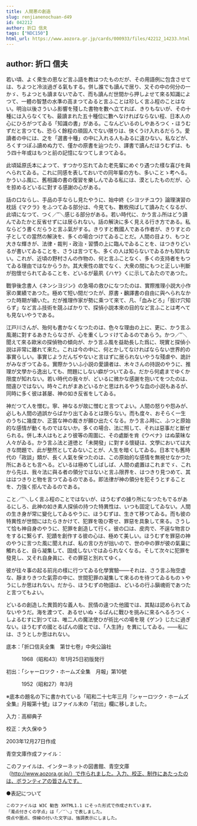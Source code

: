 ```yaml
---
title: 人間悪の創造
slug: renjianenochuan-d49
id: 042212
author: 折口 信夫
tags: ["NDC150"]
html_url: https://www.aozora.gr.jp/cards/000933/files/42212_14233.html
---
```


## author: 折口 信夫

若い頃、よく衆生の恩など言ふ語を教はつたものだが、その用語例に包含させては、ちよつと冷淡過ぎる氣もする。併し誰でも讀んで居り、又その中の何分の一かゞ、ちよつとも讀まないでゐて、而も讀んだ世間から押しよせて來る知識によつて、一體の智慧の水準の高まつてゐると言ふことは珍しく言ふ程のことはない。明治以後さういふ影響を殘した書物を數へ立てれば、きりもないが、その十種には入らなくても、最讀まれた五十種位に數へなければならない程、日本人の心にひろがつてゐる「知識の書」がある。こなんどいるのしやあろつく・ほうむずだと言つても、恐らく餘程の頑固人でない限りは、快くうけ入れるだらう。愛讀者の中には、之を「選書十種」の中に入れる人もゐるに違ひない。私などが、ろくすつぽふ讀めぬ力で、僅かの原書を辿つたり、譯書で讀んだほうむずは、もう四十年或はもつと前の記憶になつてしまつてゐる。

此頃延原氏本によつて、すつかり忘れてゐた老先輩にめぐり遇つた樣な喜びを與へられてゐる。これに同感を表しておいでの同年輩の方も、多いことゝ考へる。かういふ風に、舊相識の書の復習を樂しんでゐる私には、漠としたものだが、心を掠めるどいるに對する感謝の心がある。

話の口ならし、手品の手ならし見たやうに、始中終《シヨツチユウ》論理演習の枕話《マクラ》をふつてゐる部分は、今見ても、數枚飛ばして讀みたくなるが、此頃になつて、つく／″＼感じる部分がある。若い時代に、かう言ふ所はどう讀んでゐたかと反省せずには居られない。話の解決に多く見える行き方である。私ならどう書くだらうと言ふ氣がする。きりすと教國人である作者が、きりすとの子としての當然の解決を、多くの場合つけてゐることだ。人間の目より、もつと大きな輝きが、法律・裁判・政治・習慣の上に臨んでゐることを、はつきりどいるが書いてゐることを、さうは言つても、多くの人は知らないでゐるかも知れない。これが、近頃の野村さんの作物の、何と言ふことなく、多くの支持者をもつてゐる理由ではなからうか。其大衆性の故でなく、大衆の間にもつと正しい判斷が抱懷せられてゐることを、どいるが最夙《ハヤ》くに示してゐたのであつた。

戰爭後念書人《ネンシヨジン》の急場の救ひになつたのは、實際推理小説大小作家の業績であつた。極めて短い間だつたが、原書・飜譯書の自由に與へられなかつた時期が續いた。だが推理作家が勢に乘つて來て、凡、「血みどろ」「拔け穴知らず」など言ふ技術を競ふばかりで、探偵小説本來の目的など言ふことは考へても見ないやうである。

江戸川さんが、殆何も書かなくなつたのは、色々な理由の上に、更に、かう言ふ風潮に對するあきたらなさが、心を重くしつゞけてゐるのであらう。かつ／″＼聞えて來る歐米の探偵物の傾向が、かう言ふ風を益助長した爲に、現實と探偵小説は非常に離れて來た。これは今の中に、何とかしてなければならない世界的の事實らしい。事實じようだんぢやないと言はずに居られないやうな殘虐や、詭計がみなぎつてゐる。實際かういふ小説の愛讀者は、木々さんの持説のやうに、推理が文學から逸出しても、問題にしない癖がついてゐる。だから何處までゆくか限度が知れない。若い時代の我々が、どいるに微かな感謝を抱いてをつたのは、間違ひではない。時々これがまあどいるかと思はれるやうな血の小説もあるが、同時に多く彼は甚屡、神の如き反省をしてゐる。

神だつて人を憎む。寧、神なるが故に憎むと言つてよい。人間の怒りや怨みが、必しも人間の過誤からばかり出てゐるとは限らない。而も度々、おそらく一生のうちに幾度か、正當な神の裁きが願ひ出たくなる。かう言ふ時に、ふつと原始的な感情が動くものではないか。多くの場合、法に照して、それは惡事だと斷ぜられる。併し本人はもとより彼等の周圍に、その處斷を肯《ウベナ》はぬ蒙昧な人々がゐる。かう言ふ法と道徳と「未開發」に對する懷疑は、文學においては大きな問題で、此が整然としてゐないことが、人生を暗くしてゐる。日本でも舊時代の「政談」類が、長く人氣を保つたのは、この原始的な感情を無視せなかつた所にあるとも言へる。どいるは極めてしばしば、人間の處置はこれまでゞ、これから先は、我々法に與る者の領分ではないと言ふ限界を、はつきり見つめて、其ははつきりと物を言つてゐるのである。即法律が神の領分を犯そうとすることを、力強く拒んでゐるのである。

こと／″＼しく言ふ程のことではないが、ほうむずの據り所になつたもでるがあるにしろ、此神の如き素人探偵の持つた特異性は、いつも固定してゐない。人間の生き身が常に變化してゐるやうに、ほうむずは、生きて移つてゐる。而も彼の特異性が世間にはたらきかけて、犯罪を吸ひ寄せ、罪惡を具象して來る。さうして恰も神自身のやうに、犯罪を創造して行く。彼の口は、皮肉で、不逞な物言ひをするに繋らず、犯蹟を創作する彼の心は、極めて美しい。ほうむずを罪惡の神のやうに言つた風に聞えれば、私の言ひ方が拙いので、世の中の罪が彼の氣稟に觸れると、自ら凝集して、固成しないではゐられなくなる。そして次々に犯罪を發見し、又それ自身眞に、その罪惡と別れてゆく。

彼が往々事の起る前兆の樣に行つてゐる化學實驗――それは、さう言ふ殆空虚な、靜まりきつた氣雰の中に、世間犯罪の凝集して來るのを待つてゐるものゝやうにしか思はれない。だから、ほうむずの物語は、どいるの行ふ鎭魂術であつたと言つてもよい。

どいるの創造した異質的な義人も、民情の違つた他國では、其點は認められてゐないやうだ。海を渡つて、あるせいぬ・るぱんに戰ひを挑みに來るへるろつく・しよるむすに到つては、唯二人の魔法使ひが術比べの場を現《ゲン》じたに過ぎない。ほうむずの國とるぱんの國とでは、「人生詩」を異にしてゐる。――私には、さうとしか思はれない。













底本：「折口信夫全集　第廿七卷」中央公論社


　　　1968（昭和43）年1月25日初版発行

初出：「シャーロツク・ホームズ全集　月報」第10號

　　　1952（昭和27）年3月

※底本の題名の下に書かれている「昭和二十七年三月『シャーロツク・ホームズ全集』月報第十號」はファイル末の「初出」欄に移しました。

入力：高柳典子

校正：大久保ゆう

2003年12月27日作成

青空文庫作成ファイル：

このファイルは、インターネットの図書館、青空文庫（http://www.aozora.gr.jp/）で作られました。入力、校正、制作にあたったのは、ボランティアの皆さんです。











●表記について


	このファイルは W3C 勧告 XHTML1.1 にそった形式で作成されています。
	「濁点付きくの字点」は「／″＼」で表しました。
	傍点や圏点、傍線の付いた文字は、強調表示にしました。